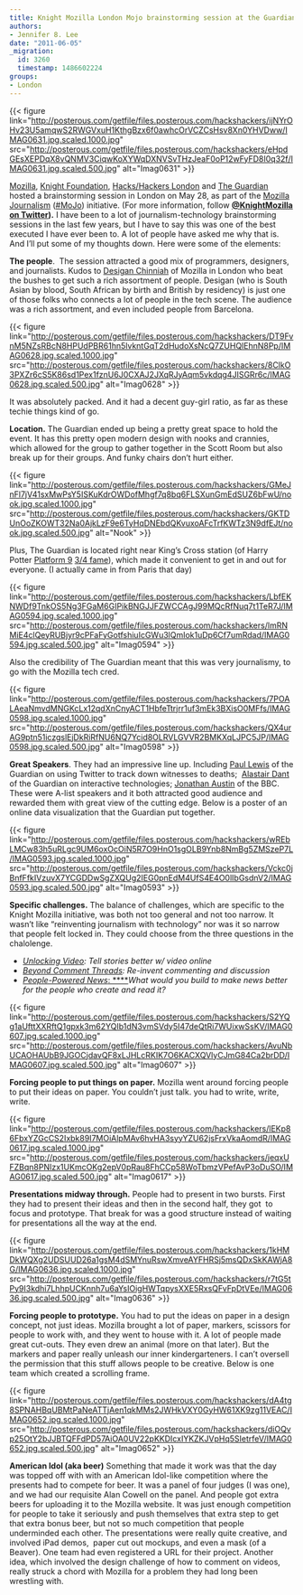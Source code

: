 ```yaml
---
title: Knight Mozilla London Mojo brainstorming session at the Guardian
authors:
- Jennifer 8. Lee
date: "2011-06-05"
_migration:
  id: 3260
  timestamp: 1486602224
groups:
- London
---
```




{{< figure link="http://posterous.com/getfile/files.posterous.com/hackshackers/ijNYrOHv23U5amqwS2RWGVxuH1KthgBzx6f0awhcOrVCZCsHsv8Xn0YHVDww/IMAG0631.jpg.scaled.1000.jpg" src="http://posterous.com/getfile/files.posterous.com/hackshackers/eHpdGEsXEPDqX8vQNMV3CiqwKoXYWqDXNVSvTHzJeaF0oP12wFyFD8I0q32f/IMAG0631.jpg.scaled.500.jpg" alt="Imag0631" >}}

[Mozilla][1], [Knight Foundation][2], [Hacks/Hackers London][3] and [The Guardian][4] hosted a brainstorming session in London on May 28, as part of the [Mozilla Journalism][5] ([#MoJo][6]) initiative. (For more information, follow **[@KnightMozilla on Twitter][7]).** I have been to a lot of journalism-technology brainstorming sessions in the last few years, but I have to say this was one of the best executed I have ever been to. A lot of people have asked me why that is. And I&#8217;ll put some of my thoughts down. Here were some of the elements:

**The people**.  The session attracted a good mix of programmers, designers, and journalists. Kudos to [Desigan Chinniah][8] of Mozilla in London who beat the bushes to get such a rich assortment of people. Desigan (who is South Asian by blood, South African by birth and British by residency) is just one of those folks who connects a lot of people in the tech scene. The audience was a rich assortment, and even included people from Barcelona.

{{< figure link="http://posterous.com/getfile/files.posterous.com/hackshackers/DT9FvnM5NZsRBcN8HPUdPBR61hn5lvkntGqT2dHudoXsNcQ7ZUHQlEhnN8Pp/IMAG0628.jpg.scaled.1000.jpg" src="http://posterous.com/getfile/files.posterous.com/hackshackers/8ClkO3PXZr6cS5K86sd1Pex1fznU6J0CXAJ2JXqRJyAqm5vkdqg4JISGRr6c/IMAG0628.jpg.scaled.500.jpg" alt="Imag0628" >}}

It was absolutely packed. And it had a decent guy-girl ratio, as far as these techie things kind of go.

**Location.** The Guardian ended up being a pretty great space to hold the event. It has this pretty open modern design with nooks and crannies, which allowed for the group to gather together in the Scott Room but also break up for their groups. And funky chairs don&#8217;t hurt either.

{{< figure link="http://posterous.com/getfile/files.posterous.com/hackshackers/GMeJnFl7jV41sxMwPsY5ISKuKdrOWDofMhgf7q8bq6FLSXunGmEdSUZ6bFwU/nook.jpg.scaled.1000.jpg" src="http://posterous.com/getfile/files.posterous.com/hackshackers/GKTDUnOoZKOWT32Na0AjkLzF9e6TyHqDNEbdQKvuxoAFcTrfKWTz3N9dfEJt/nook.jpg.scaled.500.jpg" alt="Nook" >}}

Plus, The Guardian is located right near King&#8217;s Cross station (of Harry Potter [Platform 9][9] [3/4 fame][9]), which made it convenient to get in and out for everyone. (I actually came in from Paris that day)

{{< figure link="http://posterous.com/getfile/files.posterous.com/hackshackers/LbfEKNWDf9TnkOS5Ng3FGaM6GIPikBNGJJFZWCCAgJ99MQcRfNuq7t1TeR7J/IMAG0594.jpg.scaled.1000.jpg" src="http://posterous.com/getfile/files.posterous.com/hackshackers/lmRNMiE4clQeyRUBjyr9cPFaFyGotfshiuIcGWu3lQmIok1uDp6Cf7umRdad/IMAG0594.jpg.scaled.500.jpg" alt="Imag0594" >}}

Also the credibility of The Guardian meant that this was very journalismy, to go with the Mozilla tech cred.

{{< figure link="http://posterous.com/getfile/files.posterous.com/hackshackers/7POALAeaNmvdMNGKcLx12qdXnCnyACT1HbfeTtrjrr1uf3mEk3BXisO0MFfs/IMAG0598.jpg.scaled.1000.jpg" src="http://posterous.com/getfile/files.posterous.com/hackshackers/QX4urAG9ptn51iczgslEjDkRiRfNU6NQ7Ycid8OLRVLGVVR2BMKXqLJPC5JP/IMAG0598.jpg.scaled.500.jpg" alt="Imag0598" >}}

**Great Speakers**. They had an impressive line up. Including [Paul Lewis][10] of the Guardian on using Twitter to track down witnesses to deaths;  [Alastair Dant][11] of the Guardian on interactive technologies; [Jonathan Austin][12] of the BBC. These were A-list speakers and it both attracted good audience and rewarded them with great view of the cutting edge. Below is a poster of an online data visualization that the Guardian put together.

{{< figure link="http://posterous.com/getfile/files.posterous.com/hackshackers/wREbLMCw83h5uRLgc9UM6oxOcOiN5R7O9HnO1sgOLB9Ynb8NmBg5ZMSzeP7L/IMAG0593.jpg.scaled.1000.jpg" src="http://posterous.com/getfile/files.posterous.com/hackshackers/Vckc0jBnfFfkIVzuvX7YCGDDwSgZXQUg2IEG0pnEdM4UfS4E4O0lIbGsdnV2/IMAG0593.jpg.scaled.500.jpg" alt="Imag0593" >}}

**Specific challenges.** The balance of challenges, which are specific to the Knight Mozilla initiative, was both not too general and not too narrow. It wasn&#8217;t like &#8220;reinventing journalism with technology&#8221; nor was it so narrow that people felt locked in. They could choose from the three questions in the chalolenge.

  * _[Unlocking Video][13]: Tell stories better w/ video online_
  * _[Beyond Comment Threads][14]: Re-invent commenting and discussion_
  * [_People-Powered News_: ****][15]_What would you build to make news better for the people who create and read it?_

{{< figure link="http://posterous.com/getfile/files.posterous.com/hackshackers/S2YQg1aUfttXXRftQ1gpxk3m62YQIb1dN3vmSVdy5I47deQtRi7WUixwSsKV/IMAG0607.jpg.scaled.1000.jpg" src="http://posterous.com/getfile/files.posterous.com/hackshackers/AvuNbUCAOHAUbB9JGOCjdavQF8xLJHLcRKIK7O6KACXQVlyCJmG84Ca2brDD/IMAG0607.jpg.scaled.500.jpg" alt="Imag0607" >}}

**Forcing people to put things on paper.** Mozilla went around forcing people to put their ideas on paper. You couldn&#8217;t just talk. you had to write, write, write.

{{< figure link="http://posterous.com/getfile/files.posterous.com/hackshackers/lEKp86FbxYZGcCS2Ixbk89I7MOiAlpMAv6hvHA3syyYZU62jsFrxVkaAomdR/IMAG0617.jpg.scaled.1000.jpg" src="http://posterous.com/getfile/files.posterous.com/hackshackers/jeqxUFZBqn8PNIzx1UKmcOKg2epV0pRau8FhCCp58WoTbmzVPefAvP3oDuSO/IMAG0617.jpg.scaled.500.jpg" alt="Imag0617" >}}

**Presentations midway through.** People had to present in two bursts. First they had to present their ideas and then in the second half, they got  to focus and prototype. That break for was a good structure instead of waiting for presentations all the way at the end.

{{< figure link="http://posterous.com/getfile/files.posterous.com/hackshackers/1kHMDkWQXg2UDSUUD26a1gsM4dSMYnuRswXmveAYFHRSj5msQDxSkKAWjA8G/IMAG0636.jpg.scaled.1000.jpg" src="http://posterous.com/getfile/files.posterous.com/hackshackers/r7tG5tPy9I3kdhi7LhhpUCKnnh7u6aYsIOigHWTqpysXXE5RxsQFvFpDtVEe/IMAG0636.jpg.scaled.500.jpg" alt="Imag0636" >}}

**Forcing people to prototype.** You had to put the ideas on paper in a design concept, not just ideas. Mozilla brought a lot of paper, markers, scissors for people to work with, and they went to house with it. A lot of people made great cut-outs. They even drew an animal (more on that later). But the markers and paper really unleash our inner kindergarteners. I can&#8217;t oversell the permission that this stuff allows people to be creative. Below is one team which created a scrolling frame.

{{< figure link="http://posterous.com/getfile/files.posterous.com/hackshackers/dA4tg8SPNAHBqUBMtPaNeATTjAen1qkMMs2JWHkVXY0GyHW61XK9zg11VEAC/IMAG0652.jpg.scaled.1000.jpg" src="http://posterous.com/getfile/files.posterous.com/hackshackers/diOQvp25OtY2bJJBTQFFdPD57AiOA0UV22pKKDIcxIYKZKJVpHq5SIetrfeV/IMAG0652.jpg.scaled.500.jpg" alt="Imag0652" >}}

**American Idol (aka beer)** Something that made it work was that the day was topped off with with an American Idol-like competition where the presents had to compete for beer. It was a panel of four judges (I was one), and we had our requisite Alan Cowell on the panel. And people got extra beers for uploading it to the Mozilla website. It was just enough competition for people to take it seriously and push themselves that extra step to get that extra bonus beer, but not so much competition that people underminded each other. The presentations were really quite creative, and involved iPad demos,  paper cut out mockups, and even a mask (of a Beaver). One team had even registered a URL for their project. Another idea, which involved the design challenge of how to comment on videos, really struck a chord with Mozilla for a problem they had long been wrestling with.

 [1]: http://mozilla.org/
 [2]: http://www.knightfoundation.org/
 [3]: http://meetuplondon.hackshackers.com/
 [4]: http://www.guardian.co.uk/
 [5]: https://drumbeat.org/journalism/
 [6]: https://twitter.com/#%21/search/mozilla%20%23mojo
 [7]: //twitter.com/KnightMozilla
 [8]: http://desiganchinniah.com
 [9]: http://www.crypto.com/photos/misc/platform9.75.html
 [10]: http://www.guardian.co.uk/profile/paullewis
 [11]: http://www.guardian.co.uk/profile/alastair-dant
 [12]: http://www.bbc.co.uk/blogs/journalismlabs/
 [13]: https://www.drumbeat.org/en-US/challenges/unlocking-video/
 [14]: https://www.drumbeat.org/en-US/challenges/beyond-comment-threads/
 [15]: https://www.drumbeat.org/en-US/challenges/open-webs-killer-app/